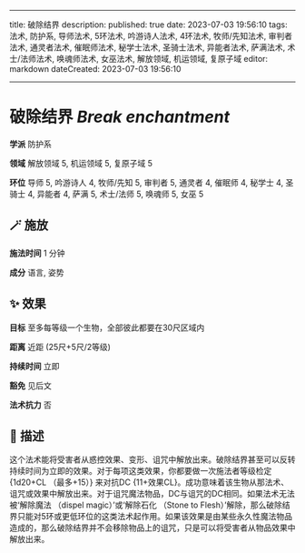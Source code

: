 
---
title: 破除结界
description: 
published: true
date: 2023-07-03 19:56:10
tags: 法术, 防护系, 导师法术, 5环法术, 吟游诗人法术, 4环法术, 牧师/先知法术, 审判者法术, 通灵者法术, 催眠师法术, 秘学士法术, 圣骑士法术, 异能者法术, 萨满法术, 术士/法师法术, 唤魂师法术, 女巫法术, 解放领域, 机运领域, 复原子域
editor: markdown
dateCreated: 2023-07-03 19:56:10

---

# **破除结界** *Break enchantment*

**学派** 防护系 

**领域** 解放领域 5, 机运领域 5, 复原子域 5

**环位** 导师 5, 吟游诗人 4, 牧师/先知 5, 审判者 5, 通灵者 4, 催眠师 4, 秘学士 4, 圣骑士 4, 异能者 4, 萨满 5, 术士/法师 5, 唤魂师 5, 女巫 5

## 🪄 施放

**施法时间** 1 分钟

**成分** 语言, 姿势

## ✨ 效果 

**目标** 至多每等级一个生物，全部彼此都要在30尺区域内 

**距离** 近距 (25尺+5尺/2等级)  

**持续时间** 立即 

**豁免** 见后文

**法术抗力** 否

## 📖 描述

这个法术能将受害者从惑控效果、变形、诅咒中解放出来。破除结界甚至可以反转持续时间为立即的效果。对于每项这类效果，你都要做一次施法者等级检定 {1d20+CL （最多+15）} 来对抗DC {11+效果CL}。成功意味着该生物从那法术、诅咒或效果中解放出来。对于诅咒魔法物品，DC与诅咒的DC相同。如果法术无法被‘解除魔法 （dispel magic）’或‘解除石化 （Stone to Flesh）’解除，那么破除结界只能对5环或更低环位的这类法术起作用。如果该效果是由某些永久性魔法物品造成的，那么破除结界并不会移除物品上的诅咒，只是可以将受害者从物品效果中解放出来。
    